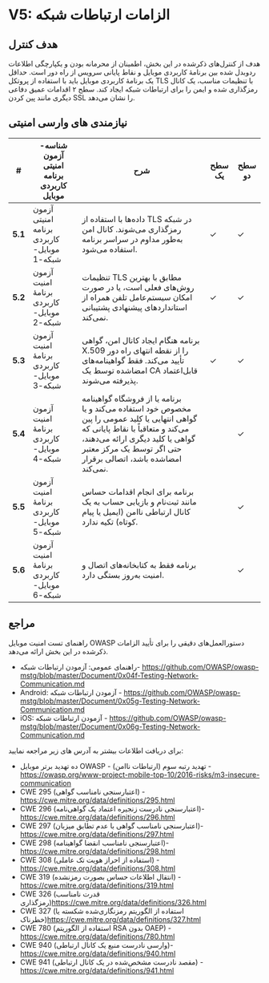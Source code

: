 # V5: الزامات ارتباطات شبکه

## هدف کنترل

هدف از کنترل‌های ذکرشده در این بخش، اطمینان از محرمانه بودن و یکپارچگی اطلاعات ردوبدل شده بین برنامۀ کاربردی موبایل و نقاط پایانی سرویس از راه دور است. حداقل یک برنامۀ کاربردی موبایل باید با استفاده از پروتکل TLS با تنظیمات مناسب، یک کانال رمزگذاری شده و ایمن را برای ارتباطات شبکه ایجاد کند. سطح ۲ اقدامات عمیق دفاعی دیگری مانند پین کردن SSL را نشان می‌دهد.

## نیازمندی های وارسی امنیتی

| # | شناسه- آزمون امنیتی برنامه کاربردی موبایل | شرح | سطح یک | سطح دو |
| -- | -------- | ---------------------- | - | - |
| **5.1** | آزمون امنیتی برنامه کاربردی موبایل- شبکه-1 | داده‌ها با استفاده از TLS در شبکه رمزگذاری می‌شوند. کانال امن به‌طور مداوم در سراسر برنامه استفاده می‌شود. | ✓ | ✓ |
| **5.2** | آزمون امنیت برنامۀ کاربردی موبایل-شبکه-2 | تنظیمات TLS مطابق با بهترین روش‌های فعلی است، یا در صورت امکان سیستم‌عامل تلفن همراه از استانداردهای پیشنهادی پشتیبانی نمی‌کند. | ✓ | ✓ |
| **5.3** | آزمون امنیت برنامۀ کاربردی موبایل-شبکه-3 | برنامه هنگام ایجاد کانال امن، گواهی X.509 را از نقطه انتهای راه دور تأیید می‌کند. فقط گواهینامه‌های امضاشده توسط یک CA قابل‌اعتماد پذیرفته می‌شوند. | ✓ | ✓ |
| **5.4** | آزمون امنیت برنامۀ کاربردی موبایل-شبکه-4 | برنامه یا از فروشگاه گواهینامه مخصوص خود استفاده می‌کند و یا گواهی انتهایی یا کلید عمومی را پین می‌کند و متعاقباً با نقاط پایانی که گواهی یا کلید دیگری ارائه می‌دهند، حتی اگر توسط یک مرکز معتبر امضاشده باشد، اتصالی برقرار نمی‌کند. |   | ✓ |
| **5.5** | آزمون امنیت برنامۀ کاربردی موبایل-شبکه-5 | برنامه برای انجام اقدامات حساس مانند ثبت‌نام و بازیابی حساب به یک کانال ارتباطی ناامن (ایمیل یا پیام کوتاه) تکیه ندارد. |  | ✓ |
| **5.6** | آزمون امنیت برنامۀ کاربردی موبایل-شبکه-6 | برنامه فقط به کتابخانه‌های اتصال و امنیت به‌روز بستگی دارد. |  | ✓ |

## مراجع

راهنمای تست امنیت موبایل OWASP دستورالعمل‌های دقیقی را برای تأیید الزامات ذکرشده در این بخش ارائه می‌دهد.

- راهنمای عمومی: آزمودن ارتباطات شبکه- 
<https://github.com/OWASP/owasp-mstg/blob/master/Document/0x04f-Testing-Network-Communication.md>
- Android: آزمودن ارتباطات شبکه - <https://github.com/OWASP/owasp-mstg/blob/master/Document/0x05g-Testing-Network-Communication.md>
- iOS: آزمودن ارتباطات شبکه - <https://github.com/OWASP/owasp-mstg/blob/master/Document/0x06g-Testing-Network-Communication.md>

برای دریافت اطلاعات بیشتر به آدرس های زیر مراجعه نمایید:

- ده تهدید برتر موبایل OWASP - تهدید رتبه سوم (ارتباطات ناامن) - <https://owasp.org/www-project-mobile-top-10/2016-risks/m3-insecure-communication>
- CWE 295 (اعتبارسنجی نامناسب گواهی) - <https://cwe.mitre.org/data/definitions/295.html>
- CWE 296 (اعتبارسنجی نادرست زنجیره اعتماد یک گواهی‌نامه)-<https://cwe.mitre.org/data/definitions/296.html>
- CWE 297 (اعتبارسنجی نامناسب گواهی با عدم تطابق میزبان)-<https://cwe.mitre.org/data/definitions/297.html>
- CWE 298 (اعتبارسنجی نامناسب انقضا گواهینامه)-<https://cwe.mitre.org/data/definitions/298.html>
- CWE 308 (استفاده از احراز هویت تک عاملی) - <https://cwe.mitre.org/data/definitions/308.html>
- CWE 319 (انتقال اطلاعات حساس بصورت رمزنشده) - <https://cwe.mitre.org/data/definitions/319.html>
- CWE 326 (قدرت نامناسب رمزگذاری)<https://cwe.mitre.org/data/definitions/326.html>
- CWE 327 (استفاده از الگوریتم رمزنگاری‌شده شکسته یا خطرناک)<https://cwe.mitre.org/data/definitions/327.html>
- CWE 780 (استفاده از الگوریتم RSA بدون OAEP) - <https://cwe.mitre.org/data/definitions/780.html>
- CWE 940 (وارسی نادرست منبع یک کانال ارتباطی)-<https://cwe.mitre.org/data/definitions/940.html>
- CWE 941 (مقصد نادرست مشخص‌شده در یک کانال ارتباطی) - <https://cwe.mitre.org/data/definitions/941.html>

